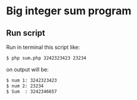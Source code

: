 # Big integer sum program

## Run script
Run in terminal this script like:
```sh
$ php sum.php 3242323423 23234
```

on output will be:
```sh
$ num 1: 3242323423
$ num 2: 23234
$ Sum  : 3242346657
```
